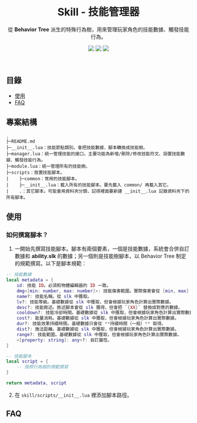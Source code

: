 <h1 align=center>Skill - 技能管理器</h1>
<p align=center>從 <b>Behavior Tree</b> 派生的特殊行為樹，用來管理玩家角色的技能數據、觸發技能行為。</p>
<p align="center">
    <img src="https://img.shields.io/badge/platform-War3-blue"/>
    <img src="https://img.shields.io/badge/lua-5.4-yellow" />
    <img src="https://img.shields.io/badge/extends-Behavior Tree-yellow" />
</p>
<br/>

## 目錄
- [使用](#使用)
- [FAQ](#faq)

## 專案結構
```
.
├─README.md
├─__init__.lua：技能節點類別。會把技能數據、腳本轉換成技能樹。
├─manager.lua：統一管理技能的接口。主要功能為新增/刪除/修改技能符文、設置技能數據、觸發技能行為。
├─module.lua：統一管理所有的技能樹。
├─scripts：放置技能腳本。
|    ├─common：常用的技能腳本。
|    ├─__init__.lua：載入所有的技能腳本。要先載入 common/ 再載入其它。
|    .：其它腳本。可能會用資料夾分類，記得裡面要新建 __init__.lua 記錄資料夾下的所有腳本。
```

## 使用
### 如何撰寫腳本？
1. 一開始先撰寫技能腳本。腳本有兩個要素，一個是技能數據，系統會合併自訂數據和 **ability.slk** 的數據；另一個則是技能樹腳本，以 Behavior Tree 制定的規範撰寫。以下是腳本規範：
```lua
-- 技能數據
local metadata = {
    id: 技能 ID。必須和物體編輯器的 ID 一致。
    dmg<[min: number, max: number]>: 技能傷害範圍。實際傷害會從 [min, max] 隨機取得。
    name?: 技能名稱。從 slk 中獲取。
    lv?: 技能等級。基礎數據從 slk 中獲取，但會根據玩家角色計算出實際數據。
    desc?: 技能敘述。敘述腳本會從 slk 獲得，但會把 `{XX}` 替換成對應的數據。
    cooldown?: 技能冷卻時間。基礎數據從 slk 中獲取，但會根據玩家角色計算出實際數據。
    cost?: 能量消耗。基礎數據從 slk 中獲取，但會根據玩家角色計算出實際數據。
    dur?: 技能效果持續時間。基礎數據只會從 **持續時間（一般）** 取得。
    dist?: 施法距離。基礎數據從 slk 中獲取，但會根據玩家角色計算出實際數據。
    range?: 技能範圍。基礎數據從 slk 中獲取，但會根據玩家角色計算出實際數據。
    <[property: string]: any>?: 自訂屬性。
}

-- 技能腳本
local script = {
    -- 按照行為樹的規範撰寫
}

return metadata, script
```
2. 在 `skill/scripts/__init__.lua` 裡添加腳本路徑。

## FAQ